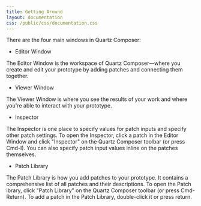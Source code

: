 ```yaml
---
title: Getting Around
layout: documentation
css: /public/css/documentation.css
---
```


There are the four main windows in Quartz Composer:

* Editor Window

The Editor Window is the workspace of Quartz Composer&mdash;where you create and edit your prototype by adding patches and connecting them together.

* Viewer Window

The Viewer Window is where you see the results of your work and where you're able to interact with your prototype.

* Inspector

The Inspector is one place to specify values for patch inputs and specify other patch settings. To open the Inspector, click a patch in the Editor Window and click "Inspector" on the Quartz Composer toolbar (or press Cmd-I). You can also specify patch input values inline on the patches themselves.

* Patch Library

The Patch Library is how you add patches to your prototype. It contains a comprehensive list of all patches and their descriptions. To open the Patch ibrary, click "Patch Library" on the Quartz Composer toolbar (or press Cmd-Return). To add a patch in the Patch Library, double-click it or press return.